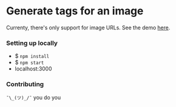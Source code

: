 # Generate tags for an image
Currenty, there's only support for image URLs. See the demo [here](https://murmuring-peak-88433.herokuapp.com/).

### Setting up locally
* $ `npm install`
* $ `npm start`
* localhost:3000

### Contributing
`¯\_(ツ)_/¯` you do you
